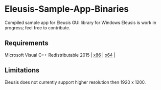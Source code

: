 # Eleusis-Sample-App-Binaries
Compiled sample app for Eleusis GUI library for Windows
Eleusis is work in progress; feel free to contribute.

## Requirements
Microsoft Visual C++ Redistributable 2015 | [x86](https://www.microsoft.com/en-us/download/details.aspx?id=48145) | [x64](https://www.microsoft.com/en-us/download/details.aspx?id=48145)  |

## Limitations
Eleusis does not currently support higher resolution then 1920 x 1200. 


